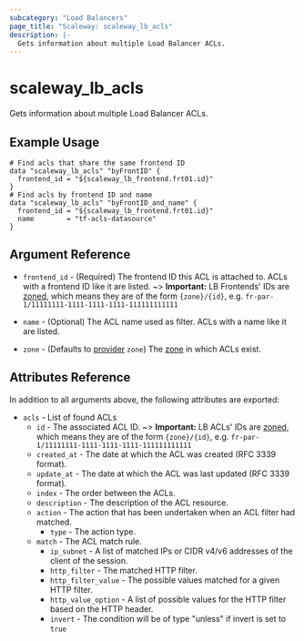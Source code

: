 ```yaml
---
subcategory: "Load Balancers"
page_title: "Scaleway: scaleway_lb_acls"
description: |-
  Gets information about multiple Load Balancer ACLs.
---
```


# scaleway_lb_acls

Gets information about multiple Load Balancer ACLs.

## Example Usage

```hcl
# Find acls that share the same frontend ID
data "scaleway_lb_acls" "byFrontID" {
  frontend_id = "${scaleway_lb_frontend.frt01.id}"
}
# Find acls by frontend ID and name
data "scaleway_lb_acls" "byFrontID_and_name" {
  frontend_id = "${scaleway_lb_frontend.frt01.id}"
  name        = "tf-acls-datasource"
}
```

## Argument Reference

- `frontend_id` - (Required) The frontend ID this ACL is attached to. ACLs with a frontend ID like it are listed.
  ~> **Important:** LB Frontends' IDs are [zoned](../guides/regions_and_zones.md#resource-ids), which means they are of the form `{zone}/{id}`, e.g. `fr-par-1/11111111-1111-1111-1111-111111111111`

- `name` - (Optional) The ACL name used as filter. ACLs with a name like it are listed.

- `zone` - (Defaults to [provider](../index.md#zone) `zone`) The [zone](../guides/regions_and_zones.md#zones) in which ACLs exist.

## Attributes Reference

In addition to all arguments above, the following attributes are exported:

- `acls` - List of found ACLs
    - `id` - The associated ACL ID.
      ~> **Important:** LB ACLs' IDs are [zoned](../guides/regions_and_zones.md#resource-ids), which means they are of the form `{zone}/{id}`, e.g. `fr-par-1/11111111-1111-1111-1111-111111111111`
    - `created_at` - The date at which the ACL was created (RFC 3339 format).
    - `update_at` - The date at which the ACL was last updated (RFC 3339 format).
    - `index` - The order between the ACLs.
    - `description` - The description of the ACL resource.
    - `action` - The action that has been undertaken when an ACL filter had matched.
        - `type` - The action type.
    - `match` - The ACL match rule.
        - `ip_subnet` - A list of matched IPs or CIDR v4/v6 addresses of the client of the session.
        - `http_filter` - The matched HTTP filter.
        - `http_filter_value` - The possible values matched for a given HTTP filter.
        - `http_value_option` - A list of possible values for the HTTP filter based on the HTTP header.
        - `invert` -  The condition will be of type "unless" if invert is set to `true`